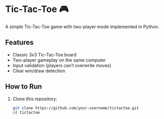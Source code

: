 # Tic-Tac-Toe 🎮

A simple Tic-Tac-Toe game with two-player mode implemented in Python.

## Features
- Classic 3x3 Tic-Tac-Toe board
- Two-player gameplay on the same computer
- Input validation (players can’t overwrite moves)
- Clear win/draw detection

## How to Run
1. Clone this repository:
   ```bash
   git clone https://github.com/your-username/tictactoe.git
   cd tictactoe
